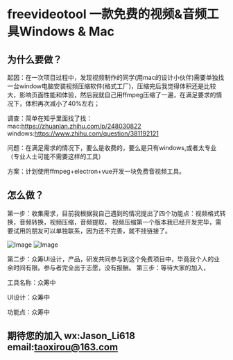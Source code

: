 # freevideotool  一款免费的视频&amp;音频工具Windows &amp; Mac

## 为什么要做？

  起因：在一次项目过程中，发现视频制作的同学(用mac的设计小伙伴)需要单独找一台window电脑安装视频压缩软件(格式工厂)，压缩完后我觉得体积还是比较大，影响页面性能和体验，然后我就自己用ffmpeg压缩了一遍，在满足要求的情况下，体积再次减小了40%左右；

  调查：简单在知乎里面找了找：
    mac:https://zhuanlan.zhihu.com/p/248030822
    windows:https://www.zhihu.com/question/381192121
    
  问题：在满足需求的情况下，要么是收费的，要么是只有windows,或者太专业（专业人士可能不需要这样的工具）
  
  方案：计划使用ffmpeg+electron+vue开发一块免费音视频工具。
  
## 怎么做？

  第一步：收集需求，目前我根据我自己遇到的情况提出了四个功能点：视频格式转换，音频转换，视频压缩，音频提取，
视频压缩第一个版本我已经开发完毕，需要试用的朋友可以单独联系，因为还不完善，就不挂链接了。

![Image](https://user-images.githubusercontent.com/1276755/183420595-45cd1800-3639-44b8-91e1-add74b6f1045.png)
![Image](https://user-images.githubusercontent.com/1276755/183420596-3d88c750-71f9-475f-ab1c-308a0d33c22e.png)


  第二步：众筹UI设计，产品，研发共同参与到这个免费项目中，毕竟我个人的业余时间有限。参与者完全出于志愿，没有报酬。
  第三步：等待大家的加入，

  工具名称：众筹中
  
  UI设计：众筹中
  
  功能点：众筹中
  
## 期待您的加入 wx:Jason_Li618    email:taoxirou@163.com
